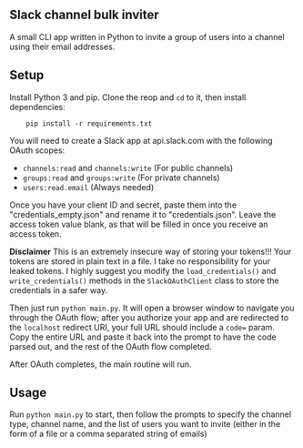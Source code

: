 ## Slack channel bulk inviter

A small CLI app written in Python to invite a group of users into a channel using their email addresses.

## Setup

Install Python 3 and pip.  Clone the reop and `cd` to it, then install dependencies:

        pip install -r requirements.txt

You will need to create a Slack app at api.slack.com with the following OAuth scopes:

- `channels:read` and `channels:write` (For public channels)
- `groups:read` and `groups:write` (For private channels)
- `users:read.email` (Always needed)

Once you have your client ID and secret, paste them into the "credentials_empty.json" and rename it to "credentials.json".  Leave the access token value blank, as that will be filled in once you receive an access token.

**Disclaimer** This is an extremely insecure way of storing your tokens!!!  Your tokens are stored in plain text in a file.  I take no responsibility for your leaked tokens.  I highly suggest you modify the `load_credentials()` and `write_credentials()` methods in the `SlackOAuthClient` class to store the credentials in a safer way.

Then just run `python main.py`.  It will open a browser window to navigate you through the OAuth flow; after you authorize your app and are redirected to the `localhost` redirect URI, your full URL should include a `code=` param.  Copy the entire URL and paste it back into the prompt to have the code parsed out, and the rest of the OAuth flow completed.  

After OAuth completes, the main routine will run.

## Usage

Run `python main.py` to start, then follow the prompts to specify the channel type, channel name, and the list of users you want to invite (either in the form of a file or a comma separated string of emails)